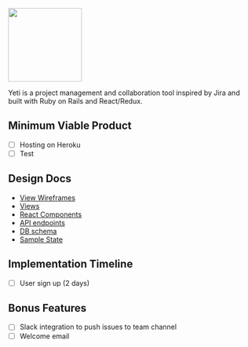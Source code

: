<img src="http://i.imgur.com/8ot24fB.png" width="150">

Yeti is a project management and collaboration tool inspired by Jira and built with Ruby on Rails and React/Redux.


## Minimum Viable Product

- [ ] Hosting on Heroku
- [ ] Test

## Design Docs
* [View Wireframes][wireframes]
* [Views](views)
* [React Components][components]
* [API endpoints][api-endpoints]
* [DB schema][schema]
* [Sample State][sample-state]

[wireframes]: docs/wireframes.md
[views]: docs/views.md
[components]: docs/components.md
[api-endpoints]: docs/api-endpoints.md
[schema]: docs/schema.md
[sample-state]: docs/sample-state.md


## Implementation Timeline
- [ ] User sign up (2 days)

## Bonus Features

- [ ] Slack integration to push issues to team channel
- [ ] Welcome email
